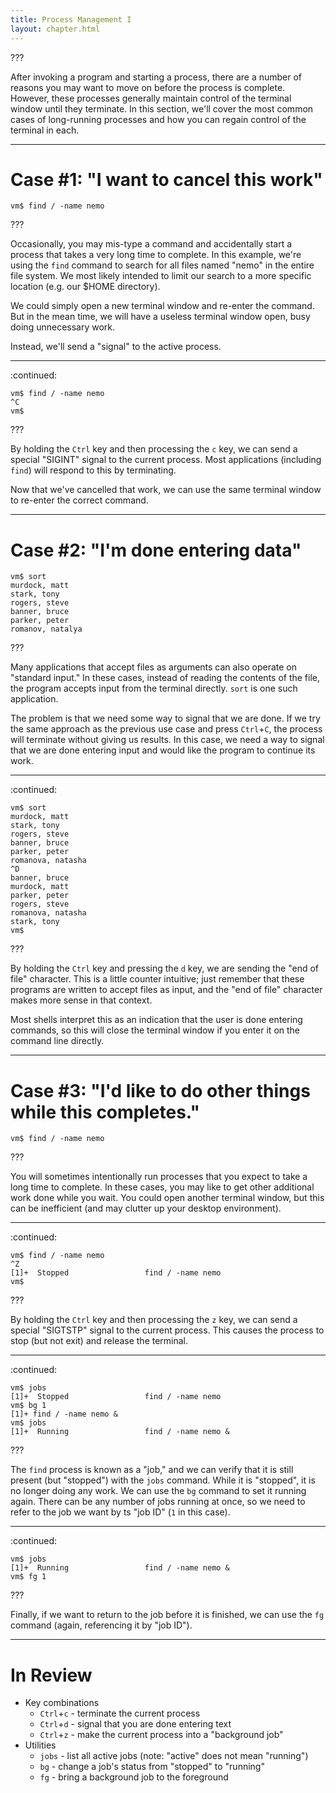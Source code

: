 ```yaml
---
title: Process Management I
layout: chapter.html
---
```


???

After invoking a program and starting a process, there are a number of reasons
you may want to move on before the process is complete. However, these
processes generally maintain control of the terminal window until they
terminate. In this section, we'll cover the most common cases of long-running
processes and how you can regain control of the terminal in each.

---

# Case #1: "I want to cancel this work"

```
vm$ find / -name nemo
```

???

Occasionally, you may mis-type a command and accidentally start a process that
takes a very long time to complete. In this example, we're using the `find`
command to search for all files named "nemo" in the entire file system. We most
likely intended to limit our search to a more specific location (e.g. our $HOME
directory).

We could simply open a new terminal window and re-enter the command. But in the
mean time, we will have a useless terminal window open, busy doing unnecessary
work.

Instead, we'll send a "signal" to the active process.

---

:continued:

```
vm$ find / -name nemo
^C
vm$
```

???

By holding the `Ctrl` key and then processing the `c` key, we can send a
special "SIGINT" signal to the current process. Most applications (including
`find`) will respond to this by terminating.

Now that we've cancelled that work, we can use the same terminal window to
re-enter the correct command.

---

# Case #2: "I'm done entering data"

```
vm$ sort
murdock, matt
stark, tony
rogers, steve
banner, bruce
parker, peter
romanov, natalya
```

???

Many applications that accept files as arguments can also operate on "standard
input." In these cases, instead of reading the contents of the file, the
program accepts input from the terminal directly. `sort` is one such
application.

The problem is that we need some way to signal that we are done. If we try the
same approach as the previous use case and press `Ctrl`+`C`, the process will
terminate without giving us results. In this case, we need a way to signal that
we are done entering input and would like the program to continue its work.

---

:continued:

```
vm$ sort
murdock, matt
stark, tony
rogers, steve
banner, bruce
parker, peter
romanova, natasha
^D
banner, bruce
murdock, matt
parker, peter
rogers, steve
romanova, natasha
stark, tony
vm$
```

???

By holding the `Ctrl` key and pressing the `d` key, we are sending the "end of
file" character. This is a little counter intuitive; just remember that these
programs are written to accept files as input, and the "end of file" character
makes more sense in that context.

Most shells interpret this as an indication that the user is done entering
commands, so this will close the terminal window if you enter it on the command
line directly.

---

# Case #3: "I'd like to do other things while this completes."

```
vm$ find / -name nemo
```

???

You will sometimes intentionally run processes that you expect to take a long
time to complete. In these cases, you may like to get other additional work
done while you wait. You could open another terminal window, but this can be
inefficient (and may clutter up your desktop environment).

---

:continued:

```
vm$ find / -name nemo
^Z
[1]+  Stopped                 find / -name nemo
vm$
```

???

By holding the `Ctrl` key and then processing the `z` key, we can send a
special "SIGTSTP" signal to the current process. This causes the process to
stop (but not exit) and release the terminal.


---

:continued:

```
vm$ jobs
[1]+  Stopped                 find / -name nemo
vm$ bg 1
[1]+ find / -name nemo &
vm$ jobs
[1]+  Running                 find / -name nemo &
```

???

The `find` process is known as a "job," and we can verify that it is still
present (but "stopped") with the `jobs` command. While it is "stopped", it is
no longer doing any work. We can use the `bg` command to set it running again.
There can be any number of jobs running at once, so we need to refer to the job
we want by ts "job ID" (`1` in this case).

---

:continued:

```
vm$ jobs
[1]+  Running                 find / -name nemo &
vm$ fg 1
```

???

Finally, if we want to return to the job before it is finished, we can use the
`fg` command (again, referencing it by "job ID").

---

# In Review

- Key combinations
  - `Ctrl`+`c` - terminate the current process
  - `Ctrl`+`d` - signal that you are done entering text
  - `Ctrl`+`z` - make the current process into a "background job"
- Utilities
  - `jobs` - list all active jobs (note: "active" does not mean "running")
  - `bg` - change a job's status from "stopped" to "running"
  - `fg` - bring a background job to the foreground
